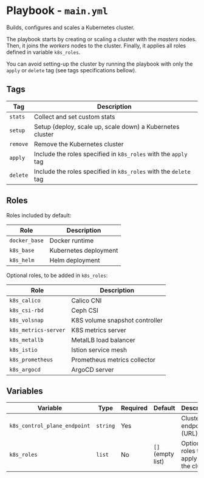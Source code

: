 # Playbook - `main.yml`

Builds, configures and scales a Kubernetes cluster.

The playbook starts by creating or scaling a cluster with the *masters* nodes.
Then, it joins the *workers* nodes to the cluster. Finally, it applies all
roles defined in variable `k8s_roles`.

You can avoid setting-up the cluster by running the playbook with only the
`apply` or `delete` tag (see tags specifications bellow).

## Tags

| Tag        | Description                                                      |
|------------|------------------------------------------------------------------|
| `stats`    | Collect and set custom stats                                     |
| `setup`    | Setup (deploy, scale up, scale down) a Kubernetes cluster        |
| `remove`   | Remove the Kubernetes cluster                                    |
| `apply`    | Include the roles specified in `k8s_roles` with the `apply` tag  |
| `delete`   | Include the roles specified in `k8s_roles` with the `delete` tag |

## Roles

Roles included by default:

| Role          | Description           |
|---------------|-----------------------|
| `docker_base` | Docker runtime        |
| `k8s_base`    | Kubernetes deployment |
| `k8s_helm`    | Helm deployment       |

Optional roles, to be added in `k8s_roles`:

| Role                 | Description                    |
|----------------------|--------------------------------|
| `k8s_calico`         | Calico CNI                     |
| `k8s_csi-rbd`        | Ceph CSI                       |
| `k8s_volsnap`        | K8S volume snapshot controller |
| `k8s_metrics-server` | K8S metrics server             |
| `k8s_metallb`        | MetalLB load balancer          |
| `k8s_istio`          | Istion service mesh            |
| `k8s_prometheus`     | Prometheus metrics collector   |
| `k8s_argocd`         | ArgoCD server                  |

## Variables

| Variable                     | Type     | Required | Default           | Description                            |
|------------------------------|----------|----------|-------------------|----------------------------------------|
| `k8s_control_plane_endpoint` | `string` | Yes      |                   | Cluster endpoint (URL)                 |
| `k8s_roles`                  | `list`   | No       | `[]` (empty list) | Optional roles to apply on the cluster |
